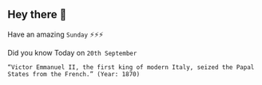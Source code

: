 ## Hey there 👋
Have an amazing `Sunday` ⚡⚡⚡

Did you know Today on `20th September`
```
“Victor Emmanuel II, the first king of modern Italy, seized the Papal States from the French.” (Year: 1870)
```
